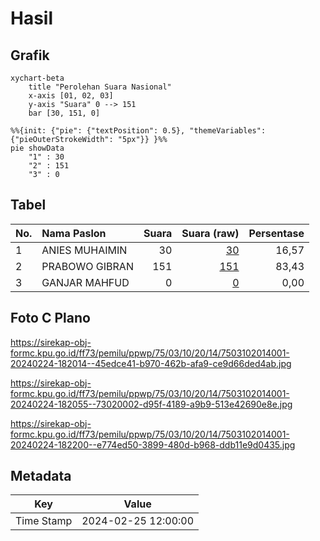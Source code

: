 # Hasil

## Grafik

```mermaid
xychart-beta
    title "Perolehan Suara Nasional"
    x-axis [01, 02, 03]
    y-axis "Suara" 0 --> 151
    bar [30, 151, 0]
```

```mermaid
%%{init: {"pie": {"textPosition": 0.5}, "themeVariables": {"pieOuterStrokeWidth": "5px"}} }%%
pie showData
    "1" : 30
    "2" : 151
    "3" : 0
```

## Tabel

| No. | Nama Paslon    | Suara | Suara (raw) | Persentase |
|:--- |:-------------- | -----:| -----------:| ----------:|
| 1   | ANIES MUHAIMIN | 30    | [30][p-1]   | 16,57      |
| 2   | PRABOWO GIBRAN | 151   | [151][p-2]  | 83,43      |
| 3   | GANJAR MAHFUD  | 0     | [0][p-3]    | 0,00       |


[p-1]: https://github.com/gigit-pemilu/pemilu-2024/blob/main/pilpres/hitung-suara/sub/75-gorontalo/sub/03-bone-bolango/sub/10-bone-raya/sub/2014-bunga/sub/001-tps/sub/paslon-1.txt
[p-2]: https://github.com/gigit-pemilu/pemilu-2024/blob/main/pilpres/hitung-suara/sub/75-gorontalo/sub/03-bone-bolango/sub/10-bone-raya/sub/2014-bunga/sub/001-tps/sub/paslon-2.txt
[p-3]: https://github.com/gigit-pemilu/pemilu-2024/blob/main/pilpres/hitung-suara/sub/75-gorontalo/sub/03-bone-bolango/sub/10-bone-raya/sub/2014-bunga/sub/001-tps/sub/paslon-3.txt

## Foto C Plano

https://sirekap-obj-formc.kpu.go.id/ff73/pemilu/ppwp/75/03/10/20/14/7503102014001-20240224-182014--45edce41-b970-462b-afa9-ce9d66ded4ab.jpg

https://sirekap-obj-formc.kpu.go.id/ff73/pemilu/ppwp/75/03/10/20/14/7503102014001-20240224-182055--73020002-d95f-4189-a9b9-513e42690e8e.jpg

https://sirekap-obj-formc.kpu.go.id/ff73/pemilu/ppwp/75/03/10/20/14/7503102014001-20240224-182200--e774ed50-3899-480d-b968-ddb11e9d0435.jpg


## Metadata

| Key        | Value               |
| ---------- | ------------------- |
| Time Stamp | 2024-02-25 12:00:00 |



